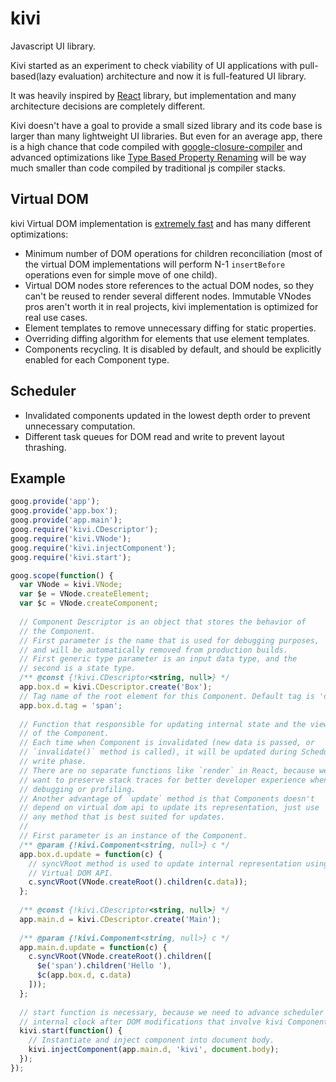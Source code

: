 # kivi

Javascript UI library.
 
Kivi started as an experiment to check viability of UI applications with
pull-based(lazy evaluation) architecture and now it is full-featured UI
library.

It was heavily inspired by [React](https://facebook.github.io/react/)
library, but implementation and many architecture decisions are completely
different.

Kivi doesn't have a goal to provide a small sized library and its code base
is larger than many lightweight UI libraries. But even for an average app,
there is a high chance that code compiled with 
[google-closure-compiler](https://github.com/google/closure-compiler)
and advanced optimizations like
[Type Based Property Renaming](https://github.com/google/closure-compiler/wiki/Type-Based-Property-Renaming)
will be way much smaller than code compiled by traditional js compiler
stacks.

## Virtual DOM

kivi Virtual DOM implementation is
[extremely fast](https://localvoid.github.io/uibench/) and has many
different optimizations:

- Minimum number of DOM operations for children reconciliation (most of the
  virtual DOM implementations will perform N-1 `insertBefore` operations even
  for simple move of one child).
- Virtual DOM nodes store references to the actual DOM nodes, so they can't
  be reused to render several different nodes. Immutable VNodes pros aren't
  worth it in real projects, kivi implementation is optimized for real use
  cases.
- Element templates to remove unnecessary diffing for static properties.
- Overriding diffing algorithm for elements that use element templates.
- Components recycling. It is disabled by default, and should be explicitly
  enabled for each Component type.

## Scheduler

- Invalidated components updated in the lowest depth order to prevent
  unnecessary computation.
- Different task queues for DOM read and write to prevent layout thrashing.

## Example

```js
goog.provide('app');
goog.provide('app.box');
goog.provide('app.main');
goog.require('kivi.CDescriptor');
goog.require('kivi.VNode');
goog.require('kivi.injectComponent');
goog.require('kivi.start');

goog.scope(function() {
  var VNode = kivi.VNode;
  var $e = VNode.createElement;
  var $c = VNode.createComponent;
  
  // Component Descriptor is an object that stores the behavior of
  // the Component.
  // First parameter is the name that is used for debugging purposes,
  // and will be automatically removed from production builds.
  // First generic type parameter is an input data type, and the
  // second is a state type.
  /** @const {!kivi.CDescriptor<string, null>} */
  app.box.d = kivi.CDescriptor.create('Box');
  // Tag name of the root element for this Component. Default tag is 'div'.
  app.box.d.tag = 'span';
  
  // Function that responsible for updating internal state and the view
  // of the Component.
  // Each time when Component is invalidated (new data is passed, or
  // `invalidate()` method is called), it will be updated during Scheduler
  // write phase.
  // There are no separate functions like `render` in React, because we
  // want to preserve stack traces for better developer experience when
  // debugging or profiling.
  // Another advantage of `update` method is that Components doesn't
  // depend on virtual dom api to update its representation, just use
  // any method that is best suited for updates.
  //
  // First parameter is an instance of the Component.
  /** @param {!kivi.Component<string, null>} c */
  app.box.d.update = function(c) {
    // syncVRoot method is used to update internal representation using
    // Virtual DOM API.
    c.syncVRoot(VNode.createRoot().children(c.data));
  };
  
  /** @const {!kivi.CDescriptor<string, null>} */
  app.main.d = kivi.CDescriptor.create('Main');
  
  /** @param {!kivi.Component<string, null>} c */
  app.main.d.update = function(c) {
    c.syncVRoot(VNode.createRoot().children([
      $e('span').children('Hello '),
      $c(app.box.d, c.data)
    ]));
  };
  
  // start function is necessary, because we need to advance scheduler
  // internal clock after DOM modifications that involve kivi Components.
  kivi.start(function() {
    // Instantiate and inject component into document body.
    kivi.injectComponent(app.main.d, 'kivi', document.body);
  });
});
```
